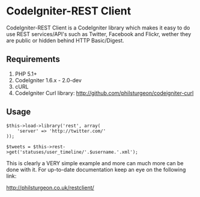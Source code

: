 CodeIgniter-REST Client
================

CodeIgniter-REST Client is a CodeIgniter library which makes it easy to do use REST services/API's such as Twitter, Facebook and Flickr, wether they are public or hidden behind HTTP Basic/Digest.


Requirements
------------

1. PHP 5.1+
2. CodeIgniter 1.6.x - 2.0-dev
3. cURL
4. CodeIgniter Curl library: http://github.com/philsturgeon/codeigniter-curl

Usage
-----

	$this->load->library('rest', array(
       	'server' => 'http://twitter.com/'
  	));
        
    $tweets = $this->rest->get('statuses/user_timeline/'.$username.'.xml');

This is clearly a VERY simple example and more can much more can be done with it. For up-to-date 
documentation keep an eye on the following link:

http://philsturgeon.co.uk/restclient/